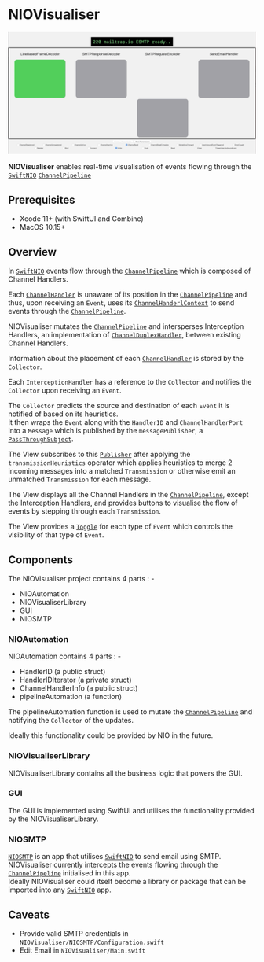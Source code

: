 # NIOVisualiser

![NIOVisualiser.gif](NIOVisualiser.gif)

**NIOVisualiser** enables real-time visualisation of events flowing through the [`SwiftNIO`][repo-nio] [`ChannelPipeline`][cp]

## Prerequisites

- Xcode 11+ (with SwiftUI and Combine)
- MacOS 10.15+

## Overview

In [`SwiftNIO`][repo-nio] events flow through the [`ChannelPipeline`][cp] which is composed of Channel Handlers. 

Each [`ChannelHandler`][ch] is unaware of its position in the [`ChannelPipeline`][cp] and thus, upon receiving an `Event`, uses its [`ChannelHanderlContext`][chc] to send events through the [`ChannelPipeline`][cp]. 

NIOVisualiser mutates the [`ChannelPipeline`][cp] and intersperses Interception Handlers, an implementation of [`ChannelDuplexHandler`][cdh], between existing Channel Handlers.

Information about the placement of each [`ChannelHandler`][ch] is stored by the `Collector`.

Each `InterceptionHandler` has a reference to the `Collector` and notifies the `Collector` upon receiving an `Event`.

The `Collector` predicts the source and destination of each `Event` it is notified of based on its heuristics.  
It then wraps the `Event` along with the `HandlerID` and `ChannelHandlerPort` into a `Message` which is published by the `messagePublisher`, a [`PassThroughSubject`][pts].

The View subscribes to this [`Publisher`][pub] after applying the `transmissionHeuristics` operator which applies heuristics to merge 2 incoming messages into a matched `Transmission` or otherwise emit an unmatched `Transmission` for each message.

The View displays all the Channel Handlers in the [`ChannelPipeline`][cp], except the Interception Handlers, and provides buttons to visualise the flow of events by stepping through each `Transmission`.

The View provides a [`Toggle`][toggle] for each type of `Event` which controls the visibility of that type of `Event`.  

## Components

The NIOVisualiser project contains 4 parts : -  

- NIOAutomation
- NIOVisualiserLibrary
- GUI
- NIOSMTP

### NIOAutomation
NIOAutomation contains 4 parts : - 

- HandlerID (a public struct)
- HandlerIDIterator (a private struct)
- ChannelHandlerInfo (a public struct)
- pipelineAutomation (a function)

The pipelineAutomation function is used to mutate the [`ChannelPipeline`][cp] and notifying the `Collector` of the updates.

Ideally this functionality could be provided by NIO in the future.

### NIOVisualiserLibrary
NIOVisualiserLibrary contains all the business logic that powers the GUI.

### GUI
The GUI is implemented using SwiftUI and utilises the functionality provided by the NIOVisualiserLibrary.

### NIOSMTP
[`NIOSMTP`][niosmtp] is an app that utilises [`SwiftNIO`][repo-nio] to send email using SMTP.  
NIOVisualiser currently intercepts the events flowing through the [`ChannelPipeline`][cp] initialised in this app.  
Ideally NIOVisualiser could itself become a library or package that can be imported into any [`SwiftNIO`][repo-nio] app.

## Caveats
- Provide valid SMTP credentials in `NIOVisualiser/NIOSMTP/Configuration.swift`
- Edit Email in `NIOVisualiser/Main.swift`

[niosmtp]: https://github.com/apple/swift-nio-examples/tree/master/NIOSMTP
[toggle]: https://developer.apple.com/documentation/swiftui/toggle
[pub]: https://developer.apple.com/documentation/combine/publisher
[pts]: https://developer.apple.com/documentation/combine/passthroughsubject
[cdh]: https://apple.github.io/swift-nio/docs/current/NIO/Typealiases.html#/s:3NIO20ChannelDuplexHandlera
[ch]: https://apple.github.io/swift-nio/docs/current/NIO/Protocols/ChannelHandler.html
[chc]: https://apple.github.io/swift-nio/docs/current/NIO/Classes/ChannelHandlerContext.html
[cp]: https://apple.github.io/swift-nio/docs/current/NIO/Classes/ChannelPipeline.html
[repo-nio]: https://github.com/apple/swift-nio